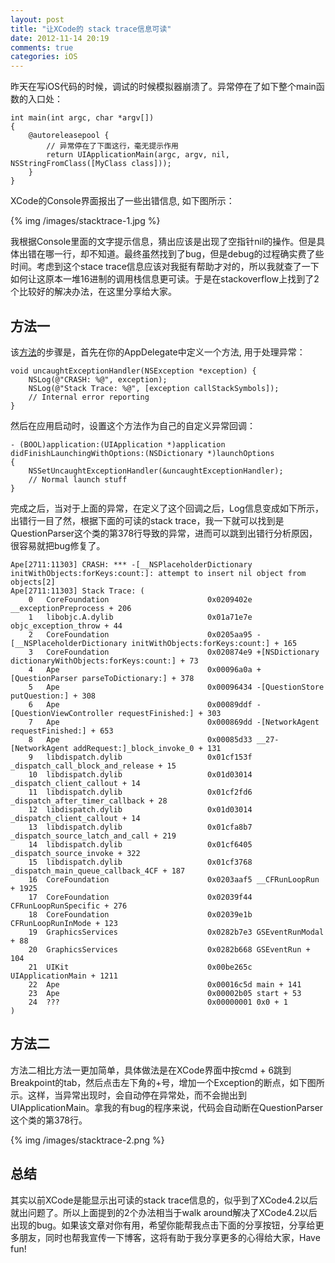 ```yaml
---
layout: post
title: "让XCode的 stack trace信息可读"
date: 2012-11-14 20:19
comments: true
categories: iOS
---
```


昨天在写iOS代码的时候，调试的时候模拟器崩溃了。异常停在了如下整个main函数的入口处：

``` objc
int main(int argc, char *argv[])
{
    @autoreleasepool {
        // 异常停在了下面这行，毫无提示作用
        return UIApplicationMain(argc, argv, nil, NSStringFromClass([MyClass class]));
    }
}

```

<!-- more -->

XCode的Console界面报出了一些出错信息, 如下图所示：

{% img /images/stacktrace-1.jpg %}

我根据Console里面的文字提示信息，猜出应该是出现了空指针nil的操作。但是具体出错在哪一行，却不知道。最终虽然找到了bug，但是debug的过程确实费了些时间。考虑到这个stace trace信息应该对我挺有帮助才对的，所以我就查了一下如何让这原本一堆16进制的调用栈信息更可读。于是在stackoverflow上找到了2个比较好的解决办法，在这里分享给大家。

## 方法一

该[方法](http://stackoverflow.com/questions/7841610/xcode-4-2-debug-doesnt-symbolicate-stack-call)的步骤是，首先在你的AppDelegate中定义一个方法, 用于处理异常：

``` objc
void uncaughtExceptionHandler(NSException *exception) {
    NSLog(@"CRASH: %@", exception);
    NSLog(@"Stack Trace: %@", [exception callStackSymbols]);
    // Internal error reporting
}
```
然后在应用启动时，设置这个方法作为自己的自定义异常回调：

``` objc
- (BOOL)application:(UIApplication *)application didFinishLaunchingWithOptions:(NSDictionary *)launchOptions
{   
    NSSetUncaughtExceptionHandler(&uncaughtExceptionHandler);
    // Normal launch stuff
}
```

完成之后，当对于上面的异常，在定义了这个回调之后，Log信息变成如下所示，出错行一目了然，根据下面的可读的stack trace，我一下就可以找到是QuestionParser这个类的第378行导致的异常，进而可以跳到出错行分析原因，很容易就把bug修复了。

``` objc
Ape[2711:11303] CRASH: *** -[__NSPlaceholderDictionary initWithObjects:forKeys:count:]: attempt to insert nil object from objects[2]
Ape[2711:11303] Stack Trace: (
	0   CoreFoundation                      0x0209402e __exceptionPreprocess + 206
	1   libobjc.A.dylib                     0x01a71e7e objc_exception_throw + 44
	2   CoreFoundation                      0x0205aa95 -[__NSPlaceholderDictionary initWithObjects:forKeys:count:] + 165
	3   CoreFoundation                      0x020874e9 +[NSDictionary dictionaryWithObjects:forKeys:count:] + 73
	4   Ape                                 0x00096a0a +[QuestionParser parseToDictionary:] + 378
	5   Ape                                 0x00096434 -[QuestionStore putQuestion:] + 308
	6   Ape                                 0x00089ddf -[QuestionViewController requestFinished:] + 303
	7   Ape                                 0x000869dd -[NetworkAgent requestFinished:] + 653
	8   Ape                                 0x00085d33 __27-[NetworkAgent addRequest:]_block_invoke_0 + 131
	9   libdispatch.dylib                   0x01cf153f _dispatch_call_block_and_release + 15
	10  libdispatch.dylib                   0x01d03014 _dispatch_client_callout + 14
	11  libdispatch.dylib                   0x01cf2fd6 _dispatch_after_timer_callback + 28
	12  libdispatch.dylib                   0x01d03014 _dispatch_client_callout + 14
	13  libdispatch.dylib                   0x01cfa8b7 _dispatch_source_latch_and_call + 219
	14  libdispatch.dylib                   0x01cf6405 _dispatch_source_invoke + 322
	15  libdispatch.dylib                   0x01cf3768 _dispatch_main_queue_callback_4CF + 187
	16  CoreFoundation                      0x0203aaf5 __CFRunLoopRun + 1925
	17  CoreFoundation                      0x02039f44 CFRunLoopRunSpecific + 276
	18  CoreFoundation                      0x02039e1b CFRunLoopRunInMode + 123
	19  GraphicsServices                    0x0282b7e3 GSEventRunModal + 88
	20  GraphicsServices                    0x0282b668 GSEventRun + 104
	21  UIKit                               0x00be265c UIApplicationMain + 1211
	22  Ape                                 0x00016c5d main + 141
	23  Ape                                 0x00002b05 start + 53
	24  ???                                 0x00000001 0x0 + 1
)

```

## 方法二

方法二相比方法一更加简单，具体做法是在XCode界面中按cmd + 6跳到Breakpoint的tab，然后点击左下角的+号，增加一个Exception的断点，如下图所示。这样，当异常出现时，会自动停在异常处，而不会抛出到UIApplicationMain。拿我的有bug的程序来说，代码会自动断在QuestionParser这个类的第378行。

{% img /images/stacktrace-2.png %}


## 总结

其实以前XCode是能显示出可读的stack trace信息的，似乎到了XCode4.2以后就出问题了。所以上面提到的2个办法相当于walk around解决了XCode4.2以后出现的bug。如果该文章对你有用，希望你能帮我点击下面的分享按钮，分享给更多朋友，同时也帮我宣传一下博客，这将有助于我分享更多的心得给大家，Have fun!

